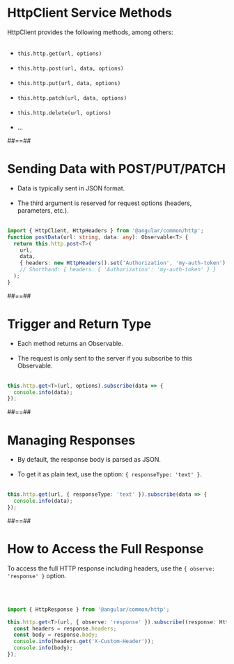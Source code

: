 <!-- .slide -->

# HttpClient Service Methods

HttpClient provides the following methods, among others:<br/><br/>

- `this.http.get(url, options)`<br/><br/>
- `this.http.post(url, data, options)`<br/><br/>
- `this.http.put(url, data, options)`<br/><br/>
- `this.http.patch(url, data, options)`<br/><br/>
- `this.http.delete(url, options)`<br/><br/>
- ...

##==##

<!-- .slide: class="with-code inconsolata" -->

# Sending Data with POST/PUT/PATCH

- Data is typically sent in JSON format.<br/><br/>
- The third argument is reserved for request options (headers, parameters, etc.).<br/><br/>

```typescript
import { HttpClient, HttpHeaders } from '@angular/common/http';
function postData(url: string, data: any): Observable<T> {
  return this.http.post<T>(
    url,
    data,
    { headers: new HttpHeaders().set('Authorization', 'my-auth-token') },
    // Shorthand: { headers: { 'Authorization': 'my-auth-token' } }
  );
}
```

<!-- .element: class="big-code" -->

##==##

<!-- .slide: class="with-code inconsolata" -->

# Trigger and Return Type

- Each method returns an Observable.<br/><br/>
- The request is only sent to the server if you subscribe to this Observable.<br/><br/>

```typescript
this.http.get<T>(url, options).subscribe(data => {
  console.info(data);
});
```

<!-- .element: class="big-code" -->

##==##

<!-- .slide: class="with-code inconsolata" -->

# Managing Responses

- By default, the response body is parsed as JSON.<br/><br/>
- To get it as plain text, use the option: `{ responseType: 'text' }`.<br/><br/>

```typescript
this.http.get(url, { responseType: 'text' }).subscribe(data => {
  console.info(data);
});
```

<!-- .element: class="big-code" -->

##==##

<!-- .slide: class="with-code inconsolata" -->

# How to Access the Full Response

To access the full HTTP response including headers, use the `{ observe: 'response' }` option.

<br/><br/>

```typescript
import { HttpResponse } from '@angular/common/http';

this.http.get<T>(url, { observe: 'response' }).subscribe((response: HttpResponse<T>) => {
  const headers = response.headers;
  const body = response.body;
  console.info(headers.get('X-Custom-Header'));
  console.info(body);
});
```

<!-- .element: class="big-code" -->
